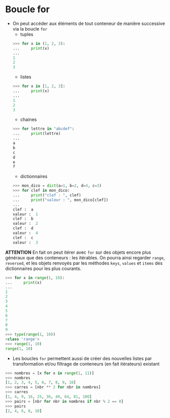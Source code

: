 # Boucle for

- On peut accéder aux éléments de tout conteneur de manière successive via la boucle `for`
    - tuples
    ```python
    >>> for x in (1, 2, 3):
    ...     print(x)
    ...
    1
    2
    3
    ```
    - listes
    ```python
    >>> for x in [1, 2, 3]:
    ...     print(x)
    ...
    1
    2
    3
    ```
    - chaines
    ```python
    >>> for lettre in "abcdef":
    ...     print(lettre)
    ...
    a
    b
    c
    d
    e
    f
    ```
    - dictionnaires
    ```python
    >>> mon_dico = dict(a=1, b=2, d=4, c=3)
    >>> for clef in mon_dico:
    ...     print("clef : ", clef)
    ...     print("valeur : ", mon_dico[clef])
    ...
    clef :  a
    valeur :  1
    clef :  b
    valeur :  2
    clef :  d
    valeur :  4
    clef :  c
    valeur :  3

    ```

**ATTENTION** En fait on peut itérer avec `for`  sur des objets encore plus généraux que des conteneurs : les itérables. On pourra ainsi regarder `range`, `reversed`, et les  objets renvoyés par les méthodes `keys`, `values` et `items` des dictionnaires pour les plus courants.
```python
>>> for x in range(1, 10):
...     print(x)
...
1
2
3
4
5
6
7
8
9
>>> type(range(1, 10))
<class 'range'>
>>> range(1, 10)
range(1, 10)
```

- Les boucles `for` permettent aussi de créer des nouvelles listes par transformation et/ou filtrage de conteneurs (en fait itérateurs) existant
```python
>>> nombres = [x for x in range(1, 11)]
>>> nombres
[1, 2, 3, 4, 5, 6, 7, 8, 9, 10]
>>> carres = [nbr ** 2 for nbr in nombres]
>>> carres
[1, 4, 9, 16, 25, 36, 49, 64, 81, 100]
>>> pairs = [nbr for nbr in nombres if nbr % 2 == 0]
>>> pairs
[2, 4, 6, 8, 10]
```
